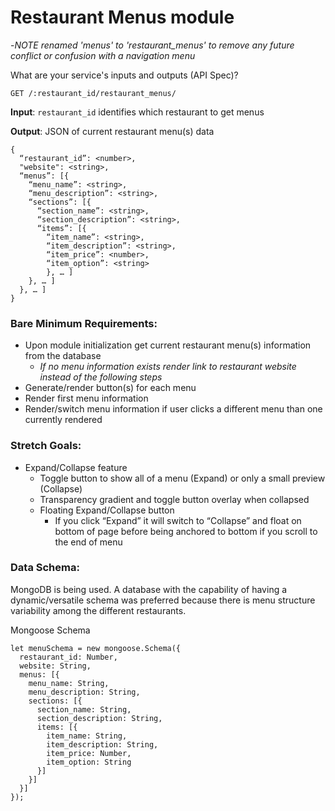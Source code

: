 # Restaurant Menus module
-*NOTE renamed 'menus' to 'restaurant_menus' to remove any future conflict or confusion with a navigation menu*

What are your service's inputs and outputs (API Spec)?

`GET /:restaurant_id/restaurant_menus/`

**Input**: `restaurant_id` identifies which restaurant to get menus

**Output**: JSON of current restaurant menu(s) data

```
{
  “restaurant_id”: <number>,
  "website": <string>,
  “menus”: [{
    “menu_name”: <string>,
    “menu_description”: <string>,
    “sections”: [{
      “section_name”: <string>,
      “section_description”: <string>,
      “items”: [{
        “item_name”: <string>,
        “item_description”: <string>,
        “item_price”: <number>,
        “item_option”: <string>
        }, … ] 
    }, … ]
  }, … ]
}
```

### Bare Minimum Requirements:

- Upon module initialization get current restaurant menu(s) information from the database
  - *If no menu information exists render link to restaurant website instead of the following steps*
- Generate/render button(s) for each menu
- Render first menu information
- Render/switch menu information if user clicks a different menu than one currently rendered

### Stretch Goals:

- Expand/Collapse feature
  - Toggle button to show all of a menu (Expand) or only a small preview (Collapse)
  - Transparency gradient and toggle button overlay when collapsed
  - Floating Expand/Collapse button
    - If you click “Expand” it will switch to “Collapse” and float on bottom of page before being anchored to bottom if you scroll to the end of menu

### Data Schema:
MongoDB is being used. A database with the capability of having a dynamic/versatile schema was preferred because there is menu structure variability among the different restaurants.

Mongoose Schema
```
let menuSchema = new mongoose.Schema({
  restaurant_id: Number,
  website: String,
  menus: [{
    menu_name: String,
    menu_description: String,
    sections: [{
      section_name: String,
      section_description: String,
      items: [{
        item_name: String,
        item_description: String,
        item_price: Number,
        item_option: String
      }]                      
    }]
  }]
});
```

